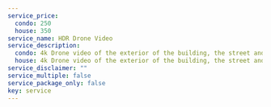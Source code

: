 ```yaml
---
service_price:
  condo: 250
  house: 350
service_name: HDR Drone Video
service_description:
  condo: 4k Drone video of the exterior of the building, the street and the vicinity.
  house: 4k Drone video of the exterior of the building, the street and the vicinity.
service_disclaimer: ""
service_multiple: false
service_package_only: false
key: service
---
```

